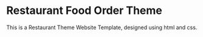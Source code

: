 # Restaurant Food Order Theme
This is a Restaurant Theme Website Template, designed using html and css.


